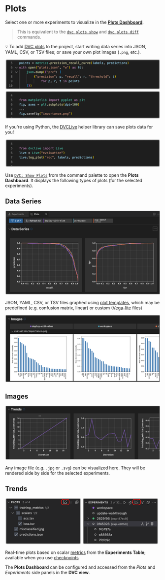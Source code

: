 # Plots

Select one or more experiments to visualize in the
[**Plots Dashboard**](command:dvc.showPlots).

> This is equivalent to the [`dvc plots show`] and [`dvc plots diff`] commands.

[`dvc plots show`]: https://dvc.org/doc/command-reference/plots/show
[`dvc plots diff`]: https://dvc.org/doc/command-reference/plots/diff

💡 To add [DVC plots] to the project, start writing data series into JSON, YAML,
CSV, or TSV files; or save your own plot images (`.png`, etc.).

<p align="center">
  <img src="images/plots-dump-with-open-file.png"
       alt="Code to Dump a JSON Plot File" />
  <img src="images/plots-dump-image.png"
       alt="Code to Dump an Image Plot File" />
</p>

If you're using Python, the [DVCLive] helper library can save plots data for
you!

<p align="center">
  <img src="images/plots-dump-with-dvclive.png"
       alt="Code to Dump a JSON Plot File with DVCLive" />
</p>

[dvc plots]: https://dvc.org/doc/start/experiments/visualization
[dvclive]: https://dvc.org/doc/dvclive

Use
[`DVC: Show Plots`](command:workbench.action.quickOpen?%22>DVC:%20Show%20Plots%22)
from the command palette to open the **Plots Dashboard**. It displays the
following types of plots (for the selected experiments).

## Data Series

<p align="center">
  <img src="images/plots-data-series.png"
       alt="Plots: Data Series" />
</p>

JSON, YAML, CSV, or TSV files graphed using [plot templates], which may be
predefined (e.g. confusion matrix, linear) or custom ([Vega-lite] files)

[plot templates]:
  https://dvc.org/doc/command-reference/plots#plot-templates-data-series-only
[vega-lite]: https://vega.github.io/vega-lite/

<p align="center">
  <img src="images/plots-images.png"
       alt="Plots: Images" />
</p>

## Images

<p align="center">
  <img src="images/plots-trends.png"
       alt="Plots: Trends" />
</p>

Any image file (e.g. `.jpg` or `.svg`) can be visualized here. They will be
rendered side by side for the selected experiments.

## Trends

<p float="left">
  <img src="images/plots-plots-view-icon.png"
       alt="Plots View" width="49%" />
  <img src="images/plots-experiments-view-icon.png"
       alt="Experiments View" width="49%" />
</p>

Real-time plots based on scalar [metrics] from the **Experiments Table**;
available when you use [checkpoints]

The **Plots Dashboard** can be configured and accessed from the _Plots_ and
_Experiments_ side panels in the **DVC view**.

[metrics]: https://dvc.org/doc/command-reference/metrics
[checkpoints]: https://dvc.org/doc/user-guide/experiment-management/checkpoints
